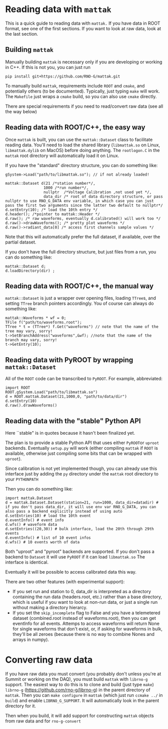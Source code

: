 # Reading data with `mattak` 

This is a quick guide to reading data with `mattak.` If you have data in ROOT format, see one of the first sections. If you want to look at raw data, look at the last section.

## Building `mattak` 

Manually building `mattak` is necessary only if you are developing or working in C++. If this is not you, you can just run

    pip install git+https://github.com/RNO-G/mattak.git

To manually build `mattak`, requirements include `ROOT` and `cmake`, and potentially others (to be
documented). Typically, just typing `make` will work. The `Makefile` just wraps
a `cmake` build, so you can also use `cmake` directly. 

There are special requirements if you need to read/convert raw data (see all the way below) 


## Reading data with ROOT/C++, the easy way 

Once `mattak` is built, you can use the `mattak::Dataset` class to facilitate
reading data. You'll need to load the shared library (`libmattak.so` on Linux,
`libmattak.dylib` on MacOS) before doing anything. The `rootlogon.C` in the
`mattak` root directory will automatically load it on Linux.  

If you have the "standard" directory structure, you can do something like: 


    gSystem->Load("path/to/libmattak.so"); // if not already loaded! 
     
    mattak::Dataset d(21 /*station number*/, 
                     1000 /*run number*/, 
                     nullptr  /*Voltage Calibration ,not used yet */, 
                     data_dir /* root of data directory structure, or pass nullptr to use RNO_G_DATA env variable, in which case you can just pass the first two arguments since the latter two default to nullptr*/ 
    d.setEntry(10); /* load the 10th entry */
    d.header(); /*pointer to mattak::Header */ 
    d.raw(); /* raw waveforms, eventually d.calibrated() will work too */ 
    d.raw()->drawWaveforms(); /* pretty plot waveforms */ 
    d.raw()->radiant_data[0] /* access first channels sample values */

Note that this will automatically prefer the full dataset, if available, over the partial dataset. 

If you don't have the full directory structure, but just files from a run, you can do something like: 

    mattak::Dataset d; 
    d.loadDirectory(dir) ; 


## Reading data with ROOT/C++, the manual way

`mattak::Dataset` is just a wrapper over opening files, loading `TTree`s, and setting `TTree` branch pointers accordingly. You of course can always do something like: 
 
    mattak::Waveforms * wf = 0; 
    TFile f("path/to/waveforms.root"); 
    TTree * t = (TTree*) f.Get("waveforms") // note that the name of the tree may vary, sorry!
    t->SetBranchAddress("waveforms",&wf); //note that the name of the branch may vary, sorry! 
    t->GetEntry(10); 


## Reading data with PyROOT by wrapping `mattak::Dataset`

All of the `ROOT` code can be transcribed to `PyROOT`. For example, abbreviated: 

    import ROOT
    ROOT.gSystem.Load("path/to/libmattak.so") 
    d = ROOT.mattak.Dataset(21,1000,0, "path/to/data/dir")
    d.setEntry(10)
    d.raw().drawWaveforms() 


## Reading data with the "stable" Python API 

Here ``stable" is in quotes because it hasn't been finalized yet. 

The plan is to provide a stable Python API that uses either `PyROOT`or `uproot`
backends. Eventually `setup.py` will work (either compiling `mattak` if `ROOT`
is available, otherwise just compiling some bits that can be wrapped with
`uproot`). 

Since calibration is not yet implemented though, you can already use this
interface just by adding the `py` directory under the `mattak` root directory to your `PYTHONPATH`

Then you can do something like:  

    import mattak.Dataset
    d = mattak.Dataset.Dataset(station=21, run=1000, data_dir=datadir) # if you don't pass data_dir, it will use env var RNO_G_DATA, you can also pass a backend explicitly instead of using auto
    d.setEntries(10) # load the 10th event
    d.eventInfo() # event info 
    d.wfs() # waveform data
    d.setEntries((20,30)) # bulk interface, load the 20th through 29th events
    d.eventInfo() # list of 10 event infos 
    d.wfs() # 10 events worth of data 

Both "uproot" and "pyroot" backends are supported. If you don't pass a backend
to `Dataset` it will use `PyROOT` if it can load `libmattak.so` The interface is identical. 

Eventually it will be possible to access calibrated data this way. 

There are two other features (with experimental support): 
 
  - If you set run and station to 0, data_dir is interpreted as a directory containing the run data (headers.root, etc.) rather than a base directory, which is useful if you want to look at non-run data, or just a single run without making a directory hierarcy. 
  - If you set the `skip_incomplete` flag to False and you have a telemetered dataset (combined.root instead of waveforms.root), then you can get eventInfo for all events. Attemps to access waveforms will return None for single waveforms that don't exist, or, if asking for waveforms in bulk, they'll be all zeroes (because there is no way to combine Nones and arrays in numpy). 

# Converting raw data

If you have raw data you must convert (you probably don't unless you're at
Summit or working on the DAQ), you must build `mattak` with `librno-g` support.
The easiest way to do this is to clone and build (just type `make`) `librno-g`
(https://github.com/rno-g/librno-g) in the parent directory of `mattak`. Then
you can `make configure` in `mattak` (which just run `ccmake ../` in `build`)
and enable `LIBRNO_G_SUPPORT`. It will automatically look in the parent directory for it. 

Then when you build, it will add support for constructing `mattak` objects from raw data and for `rno-g-convert` 

